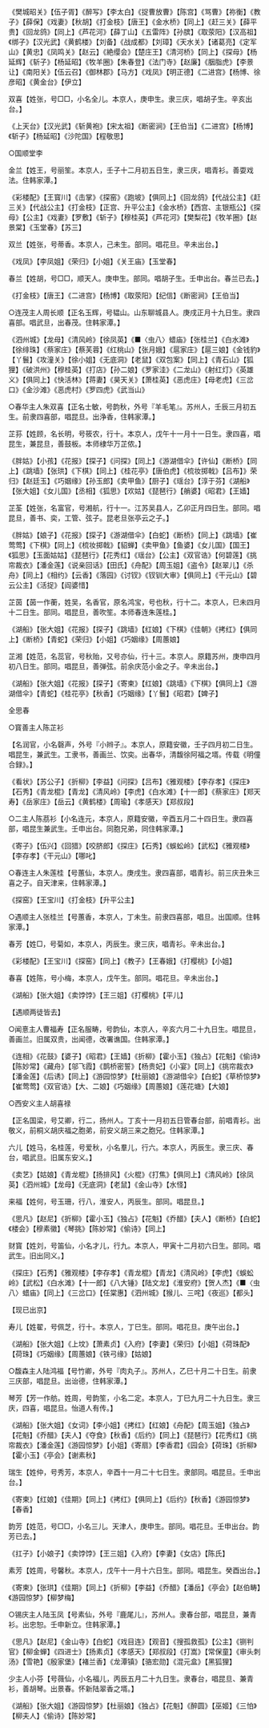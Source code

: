 <!-- { "loadSidebar": true } -->

《樊城昭关》【伍子胥】《醉写》【李太白】《捉曹放曹》【陈宫】《骂曹》【祢衡】《教子》【薛保】《戏妻》【秋胡】《打金枝》【唐王】《金水桥》【同上】《赶三关》【薛平贵】《回龙鸽》【同上】《芦花河》【薛丁山】《五雷阵》【孙膑】《取荥阳》【汉高祖】《绑子》【汉光武】《黄鹤楼》【刘备】《战成都》【刘璋】《天水关》【诸葛亮】《定军山》【黄忠】《凤鸣关》【赵云】《絶缨会》【楚庄王】《清河桥》【同上】《探母》【杨延辉】《斩子》【杨延昭】《牧羊圈》【朱春登】《法门寺》【赵廉】《胭脂虎》【李景让】《南阳关》【伍云召】《御林郡》【马方】《戏凤》【明正德】《二进宫》【杨博、徐彦昭】《黄金台》【伊立】

双喜【姓张，号□□，小名全儿。本京人，庚申生。隶三庆，唱胡子生。辛亥出台。】

《上天台》【汉光武】《斩黄袍》【宋太祖】《断密涧》【王伯当】《二进宫》【杨博】《斩子》【杨延昭】《沙陀国》【程敬思】

○国顺堂李

金兰【姓王，号丽笙。本京人，壬子十二月初五日生，隶三庆，唱青衫。善耍戏法。住韩家潭。】

《彩楼配》【王寳川】《击掌》《探窑》《跑坡》【俱同上】《回龙鸽》【代战公主】《赶三关》【代战公主】《打金枝》【正宫、升平公主】《金水桥》【西宫、主银瓶公】《探母》【公主】《戏妻》【罗敷】《斩子》【穆桂英】《芦花河》【樊梨花】《牧羊圈》【赵景棠】《玉堂春》【苏三】

双兰【姓张，号蒂香。本京人，己未生。部同。唱花旦。辛未出台。】

《戏凤》【李凤姐】《荣归》【小姐】《关王庙》【玉堂春】

春兰【姓胡，号□□，顺天人。庚申生。部同。唱胡子生。壬申出台。春兰已去。】

《打金枝》【唐王】《二进宫》【杨博】《取荥阳》【纪信】《断密涧》【王伯当】

○连茂主人周长顺【正名玉辉，号韫山。山东聊城县人。庚戌正月十九日生。隶四喜部。唱武旦，出春茂。住韩家潭。】

《泗州城》【龙母】《清风岭》【徐凤英】《■〈虫八〉蜡庙》【张桂兰】《白水滩》【徐绯珠】《蔡家庄》【蔡芙蓉】《红桃山》【张月娥】《扈家庄》【扈三娘】《金钱豹》【丫鬟】《攻潼关》【徐小姐】《无底洞》【老鼠】《双包案》【同上】《青石山》【狐狸】《破洪州》【穆桂英】《打店》【孙二娘】《罗家洼》《二龙山》《射红灯》《英雄义》【俱同上】《快活林》【蒋妻】《昊天关》【萧桂英】《恶虎庄》【母老虎】《三岔口》《金沙滩》《恶虎村》《罗四虎》《武当山》

○春华主人朱双喜【正名士敏，号韵秋，外号『羊毛笔』。苏州人，壬辰三月初五生。前隶四喜部，唱昆旦。出浄香，住韩家潭。】

芷荪【姓顾，名长明，号筱农，行十。本京人，戊午十一月十一日生。隶四喜，唱昆生，兼昆旦，善鼓板。本师棣华万芷侬。】

《胖姑》【小孩】《花报》【探子】《问探》【同上】《游湖借伞》【许仙】《断桥》【同上】《跳墙》【张珙】《下棋》【同上】《桂花亭》【唐伯虎】《梳妆掷戟》【吕布】》荣归》【赵廷玉】《巧姻缘》【孙玉郎】《卖甲鱼》【厨子】《瑶台》【淳于芬】《湖船》【张大姐】《女儿国》【丞相】《狐思》【欢姑】《琵琶行》【艄婆】《昭君》【王嫱】

芷荃【姓张，名富官，号湘航，行十一。江苏吴县人，乙卯正月四日生。部同。唱昆旦，善书、奕，工管、弦子。昆老旦张亭云之子。】

《胖姑》【娘子】《花报》【探子】《游湖借伞》【白蛇】《断桥》【同上】《跳墙》【崔莺莺】《下棋》【同上】《梳妆掷戟》【貂蝉】《卖甲鱼》【鱼婆】《女儿国》【国王】《狐思》【玉面姑姑】《琵琶行》【花秀红】《瑶台》【公主】《双官诰》【何碧莲】《挑帘裁衣》【潘金莲】《说亲回话》【田氏】《舟配》【周玉姐】《盗令》【赵翠儿】《杀舟》【同上】《相约》【云香】《落园》《讨钗》《钗钏大审》【俱同上】《干元山》【碧云公主】《活捉》【阎婆惜】

芷茵【茵一作蘅，姓吴，名香官，原名鸿宝，号也秋，行十二。本京人，巳未四月十二日生。部同。唱昆旦，善吹笙。本师春连朱莲桂。】

《湖船》【张大姐】《花报》【探子】《跳墙》【红娘】《下棋》《佳朝》《拷红》【俱同上】《断桥》【青蛇】《荣归》【小姐】《巧姻缘》【周蕙娘】

芷湘【姓范，名蕊官，号秋贻，又号亦仙，行十三。本京人。原籍苏州，庚申四月初八日生。部同。唱昆旦，善弹弦。前余庆范小金之子。辛未出台。】

《湖船》【张大姐】《花报》【探子】《寄柬》【红娘】《跳墙》《下棋》【俱同上】《游湖借伞》【青蛇】《桂花亭》【秋香】《巧姻缘》【丫鬟】《昭君》【婢子】

全思春

○寳善主人陈芷衫

【名润官，小名磬声，外号『小辫子』。本京人，原籍安徽，壬子四月初二日生。唱昆生，兼武生。工隶书，善画兰、饮奕。出春华，清馥徐阿福之壻。传载《明僮合録》。】

《看状》【苏公子】《折柳》【李益】《问探》【吕布】《雅观楼》【李存孝】《探庄》【石秀】《青龙棍》【青龙】《清风岭》【李虎】《白水滩》【十一郎】《蔡家庄》【郑天寿】《岳家庄》【岳云】《黄鹤楼》【周瑜】《孝感天》【郑叔段】

○二主人陈茘衫【小名连元，本京人，原籍安徽，辛酉五月二十四日生。隶四喜部，唱昆生兼武生。壬申出台。同胞兄弟，同住韩家潭。】

《寄子》【伍兴】《回猎》【咬脐郎】《探庄》【石秀】《蜈蚣岭》【武松】《雅观楼》【李存孝】《干元山》【哪叱】

○春连主人朱莲桂【号蕙仙，本京人。庚戌生。隶四喜部，唱青衫。前三庆丑朱三喜之子。自天津来，住韩家潭。】

《探窑》【王宝川】《打金枝》【升平公主】

○遇顺主人张桂兰【号蕙香，本京人，丁未生。前隶四喜部，唱旦。出国顺。住韩家潭。】

春芳【姓□，号菊如，本京人，丙辰生。隶三庆，唱青衫。辛未出台。】

《彩楼配》【王宝川】《探窑》【同上】《教子》【王春娥】《打樱桃》【小姐】

春喜【姓陈，号小梅，本京人，戊午生。部同。唱花旦。辛未出台。】

《湖船》【张大姐】《卖饽饽》【王三姐】《打樱桃》【平儿】

【遇顺两徒皆去】

○闻憙主人曹福寿【正名服畴，号韵仙，本京人，辛亥六月二十九日生。唱昆旦，善画兰。旧属双贵，出闻德，改署谯国。住韩家潭。】

《连相》《花鼓》【婆子】《昭君》【王嫱】《折柳》【霍小玉】《独占》【花魁】《偷诗》【陈妙常】《藏舟》【邬飞霞】《鹊桥密誓》【杨贵妃】《小宴》【同上】《挑帘裁衣》【潘金莲】《后诱》【同上】《游园惊梦》【杜丽娘】《游湖借伞》【白蛇】《草桥惊梦》【崔莺莺】《双官诰》【大、二娘】《巧姻缘》【周蕙娘】《莲花塘》【大娘】

○西安义主人胡喜禄

【正名国梁，号艾卿，行二，扬州人。丁亥十一月初五日管春台部，前唱青衫。出敬义，前桐义胡庆福之胞弟，前安义胡三来之胞兄。住韩家潭。】

六儿【姓马，名桂莲，号爱秋，小名羣儿，行六。本京人，丙辰生。隶三庆、春台，唱武旦。旧属东安义。】

《卖艺》【姑娘】《青龙棍》【扬排风】《火棍》《打焦》【俱同上】《清风岭》【徐凤英】《泗州城》【龙母】《无底洞》【老鼠】《金山寺》【水怪】

来福【姓何，号玉珊，行八，淮安人，丙辰生。部同。唱昆旦。】

《思凡》【赵尼】《折柳》【霍小玉】《独占》【花魁】《乔醋》【夫人】《断桥》【白蛇】《楼会》【穆素徽】《琴挑》【陈妙常】《偷诗》【同上】

财寳【姓刘，号笛仙，小名才儿，行九。本京人，甲寅十二月初六日生。部同。唱武生。旧出同义。】

《探庄》【石秀】《雅观楼》【李存孝】《青龙棍》【青龙】《清风岭》【李虎】《蜈蚣岭》【武松】《白水滩》【十一郎】《八大锤》【陆文龙】《淮安府》【贺人杰】《■〈虫八〉蜡庙》【同上】《三岔口》【任棠惠】《泗州城》【猴儿、三咤】《夜巡》【都头】

【现已出京】

寿儿【姓翟，号佩芝，行十。本京人，丁巳生。部同。唱花旦。庚午出台。】

《湖船》【张大姐】《上坟》【萧素贞】《入府》【李妻】《荣归》【小姐】《荷珠配》【荷珠】《巧姻缘》【周蕙娘】《铁弓缘》【姑娘】

○馥森主人陆鸿福【号竹卿，外号『肉丸子』。苏州人，乙巳十月二十日生。前隶三庆部，唱昆旦。出诒德，住韩家潭。】

琴芳【芳一作舫。姓周，号韵笙，小名二定。本京人，丁巳九月二十九日生。隶三庆，四喜，唱昆旦。怡道人有传。】

《湖船》【张大姐】《女词》【李小姐】《拷红》【红娘】《舟配》【周玉姐】《独占》【花魁】《乔醋》【夫人】《夺食》【秋香】《后约》【同上】《琵琶行》【花秀红】《挑帘裁衣》【潘金莲】《游园惊梦》【小姐】《寄扇》【李香君】《园会》【荷珠】《折柳》【霍小玉】《亭会》【谢素秋】

瑞生【姓仲，号秀芳，本京人，辛酉十一月二十七日生。隶部同。唱昆旦。壬申出台。】

《寄柬》【红娘】《佳期》【同上】《拷红》【俱同上】《后约》【秋香】《游园惊梦》【春香】

韵芳【姓范，号□□，小名三儿。天津人，庚申生。部同。唱花旦。壬申出台。韵芳已去。】

《扛子》【小娘子】《卖饽饽》【王三姐】《入府》【李妻】《女店》【陈氏】

素芳【姓周，号馨秋。本京人，戊午十一月十六日生。部同。唱昆生。癸酉出台。】

《寄柬》【张珙】《佳期》【同上】《折柳》【李益】《乔醋》【潘岳】《亭会》【赵伯畴】《游园惊梦》【柳梦梅】

○锡庆主人陆玉凤【号素仙，外号『鹿尾儿』，苏州人。隶春台部，唱昆旦，兼青衫。出忠恕。壬申新立。住韩家潭。】

《思凡》【赵尼】《金山寺》【白蛇】《戏目连》【观音】《搜孤救孤》【公主】《铡判官》【柳金蝉】《四进士》【扬素贞】《孝感天》【郑叔段】《打嵩》【常保童】《审头刺汤》【雪艳】《殷家堡》【褚兰香】《龙潭镇》【骆宏勋】《混元盒》【黑狐狸】

少主人小芬【号薇仙，小名福儿，丙辰五月二十九日生。隶春台，唱昆旦、兼青衫，善胡琴。出景春。怀新陆翠香之壻。】

《湖船》【张大姐】《游园惊梦》【杜丽娘】《独占》【花魁】《醉圆》【巫姬】《三怕》【柳夫人】《偷诗》【陈妙常】

